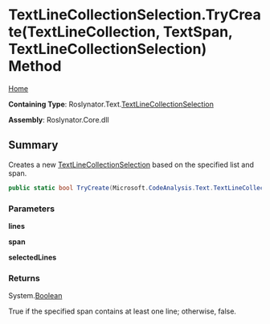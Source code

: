 # TextLineCollectionSelection\.TryCreate\(TextLineCollection, TextSpan, TextLineCollectionSelection\) Method

[Home](../../../../README.md)

**Containing Type**: Roslynator\.Text\.[TextLineCollectionSelection](../README.md)

**Assembly**: Roslynator\.Core\.dll

## Summary

Creates a new [TextLineCollectionSelection](../README.md) based on the specified list and span\.

```csharp
public static bool TryCreate(Microsoft.CodeAnalysis.Text.TextLineCollection lines, Microsoft.CodeAnalysis.Text.TextSpan span, out Roslynator.Text.TextLineCollectionSelection selectedLines)
```

### Parameters

**lines**

**span**

**selectedLines**

### Returns

System\.[Boolean](https://docs.microsoft.com/en-us/dotnet/api/system.boolean)

True if the specified span contains at least one line; otherwise, false\.